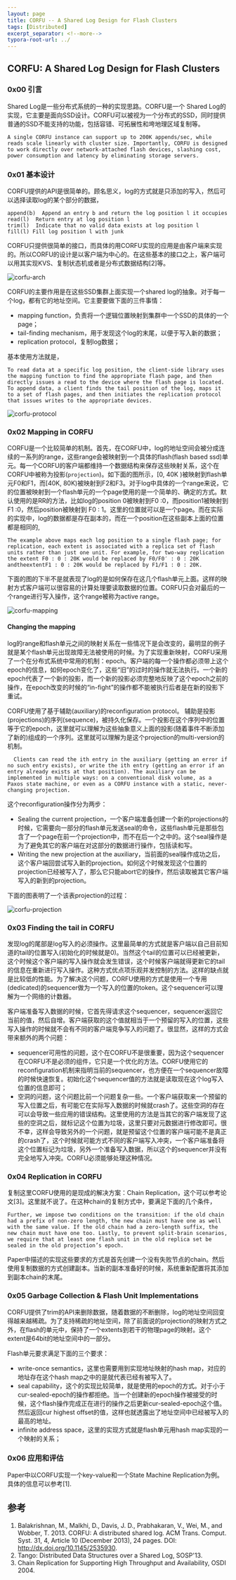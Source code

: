 ```yaml
---
layout: page
title: CORFU -- A Shared Log Design for Flash Clusters
tags: [Distributed]
excerpt_separator: <!--more-->
typora-root-url: ../
---
```


## CORFU: A Shared Log Design for Flash Clusters

### 0x00 引言

 Shared Log是一些分布式系统的一种的实现思路。CORFU是一个 Shared Log的实现，它主要是面向SSD设计。CORFU可以被视为一个分布式的SSD，同时提供普通的SSD不能支持的功能，包括容错、可拓展性和垮地理区域复制等。

```
A single CORFU instance can support up to 200K appends/sec, while reads scale linearly with cluster size. Importantly, CORFU is designed to work directly over network-attached flash devices, slashing cost, power consumption and latency by eliminating storage servers.
```

### 0x01 基本设计

  CORFU提供的API是很简单的。顾名思义，log的方式就是只添加的写入，然后可以选择读取log的某个部分的数据，

```
append(b)  Append an entry b and return the log position l it occupies
read(l)  Return entry at log position l
trim(l)  Indicate that no valid data exists at log position l
fill(l) Fill log position l with junk
```

 CORFU只提供很简单的接口，而具体的用CORFU实现的应用是由客户端来实现的。所以CORFU的设计是以客户端为中心的。在这些基本的接口之上，客户端可以用其实现KVS、复制状态机或者是分布式数据结构[2]等。

![corfu-arch](/assets/img/corfu-arch.png)

  CORFU的主要作用是在这些SSD集群上面实现一个shared log的抽象。对于每一个log，都有它的地址空间。它主要要做下面的三件事情：

* mapping function，负责将一个逻辑位置映射到集群中一个SSD的具体的一个page；
* tail-finding mechanism，用于发现这个log的末尾，以便于写入新的数据；
* replication protocol，复制log数据；

基本使用方法就是，

```
To read data at a specific log position, the client-side library uses the mapping function to find the appropriate flash page, and then directly issues a read to the device where the flash page is located. To append data, a client finds the tail position of the log, maps it to a set of flash pages, and then initiates the replication protocol that issues writes to the appropriate devices.
```

![corfu-protocol](/assets/img/corfu-protocol.png)

### 0x02 Mapping in CORFU

  CORFU是一个比较简单的机制。首先，在CORFU中，log的地址空间会被分成连续的一系列的range，这些range会被映射到一个具体的flash(flash based ssd)单元。每一个CORFU的客户端都维持一个数据结构来保存这些映射关系，这个在CORFU中被称为投影(`projection`)。如下面的图所示，[0, 40K )被映射到flash单元F0和F1，而[40K, 80K)被映射到F2和F3。对于log中具体的一个range来说，它的位置被映射到一个flash单元的一个page使用的是一个简单的、确定的方式。默认使用的是RR的方法，比如log的position 0被映射到F0 :0，而position1被映射到F1 :0，然后position被映射到 F0 : 1。这里的位置就可以是一个page。而在实际的实现中，log的数据都是存在副本的，而在一个position在这些副本上面的位置都是相同的,

```
The example above maps each log position to a single flash page; for replication, each extent is associated with a replica set of flash units rather than just one unit. For example, for two-way replication the extent F0 : 0 : 20K would be replaced by F0/F0′ : 0 : 20K andtheextentF1 : 0 : 20K would be replaced by F1/F1 : 0 : 20K.
```

下面的图的下半不是就表现了log的是如何保存在这几个flash单元上面。这样的映射方式客户端可以很容易的计算处理要读取数据的位置。CORFU只会对最后的一个range进行写入操作，这个range被称为active range。

![corfu-mapping](/assets/img/corfu-mapping.png)

#### Changing the mapping

  log的range和flash单元之间的映射关系在一些情况下是会改变的，最明显的例子就是某个flash单元出现故障无法被使用的时候。为了实现重新映射，CORFU采用了一个在分布式系统中常用的机制：epoch。客户端的每一个操作都必须带上这个epoch的信息，如何epoch变化了，这些“旧”的过时的操作就无法执行。一个新的epoch代表了一个新的投影，而一个新的投影必须完整地反映了这个epoch之前的操作，在epoch改变的时候的“in-fight”的操作都不能被执行后者是在新的投影下重试。

  CORFU使用了基于辅助(auxiliary)的reconfiguration protocol。 辅助是投影(projections)的序列(sequence)，被持久化保存。一个投影在这个序列中的位置等于它的epoch，这里就可以理解为这些抽象意义上面的投影(随着事件不断添加了新的)组成的一个序列。这里就可以理解为是这个projection的multi-version的机制。

```
  Clients can read the ith entry in the auxiliary (getting an error if no such entry exists), or write the ith entry (getting an error if an entry already exists at that position). The auxiliary can be implemented in multiple ways: on a conventional disk volume, as a Paxos state machine, or even as a CORFU instance with a static, never-changing projection.
```

这个reconfiguration操作分为两步：

*  Sealing the current projection，一个客户端准备创建一个新的projections的时候，它需要向一部分的flash单元发送seal的命令，这些flash单元是那些包含了一个page在前一个projection中，而不在后一个之中的。这个seal操作是为了避免其它的客户端在对这部分的数据进行操作，包括读和写。
* Writing the new projection at the auxiliary，当前面的seal操作成功之后，这个客户端回尝试写入新的projection。如何这个时候发现这个位置的projection已经被写入了，那么它只能abort它的操作，然后读取被其它客户端写入的新到的projection。

下面的图表明了一个该表projection的过程：

![corfu-projection](/assets/img/corfu-projection.png)

### 0x03 Finding the tail in CORFU

  发现log的尾部是log写入的必须操作。这里最简单的方式就是客户端以自己目前知道的tail的位置写入(初始化的时候就是0)。当然这个tail的位置可以已经被更新，这个时候这个客户端的写入操作就会发生错误，这个时候客户端就得更新它的tail的信息在重新进行写入操作。这种方式优点项乐观并发控制的方法。这样的缺点就是比较低的性能。为了解决这个问题，CORFU使用的方式是使用一个专用(dedicated)的sequencer做为一个写入的位置的token。这个sequencer可以理解为一个网络的计数器。

  客户端准备写入数据的时候，它首先得请求这个sequencer，sequencer返回它当前的值，然后自增。客户端获取的这个值就相当于一个预留的写入的位置，这些写入操作的时候就不会有不同的客户端竞争写入的问题了。很显然，这样的方式会带来额外的两个问题：

* sequencer可用性的问题，这个在CORFU不是很重要，因为这个sequencer在CORFU不是必须的组件，它只是一个优化的方法。CORFU使用它的reconfiguration机制来指明当前的sequencer，也方便在一个sequencer故障的时候快速恢复。初始化这个sequencer值的方法就是读取现在这个log写入位置的信息即可；
* 空洞的问题，这个问题比前一个问题复杂一些。一个客户端获取来一个预留的写入位置之后，有可能它在实际写入数据的时候就crash了。这些空洞的存在可以会导致一些应用的错误结构。这里使用的方法是当其它的客户端发现了这些的空洞之后，就标记这个位置为垃圾，这里只要对元数据进行修改即可。很不幸，这样会导致另外的一个问题，就是预留这个位置的客户端可能不是真正的crash了，这个时候就可能方式不同的客户端写入冲突，一个客户端准备将这个位置标记为垃圾，另外一个准备写入数据，所以这个的sequencer并没有完全地写入冲突。CORFU必须能够处理这种情况。

### 0x04 Replication in CORFU

 复制这里CORFU使用的是现成的解决方案：Chain Replication，这个可以参考论文[3]。这里就不说了。在这种chain的复制方式中，要满足下面的几个条件，

```
Further, we impose two conditions on the transition: if the old chain had a prefix of non-zero length, the new chain must have one as well with the same value. If the old chain had a zero-length suffix, the new chain must have one too. Lastly, to prevent split-brain scenarios, we require that at least one flash unit in the old replica set be sealed in the old projection’s epoch.
```

 Paper中描述的实现这些要求的方式是首先创建一个没有失败节点的chain。然后使用复制数据的方式创建副本。当新的副本准备好的时候，系统重新配置将其添加到副本chain的末尾。

### 0x05 Garbage Collection & Flash Unit Implementations

  CORFU提供了trim的API来删除数据，随着数据的不断删除，log的地址空间回变得越来越稀疏。为了支持稀疏的地址空间，除了前面说的projection的映射方式之外，在flash的单元中，保持了一个extents到若干的物理page的映射。这个extent是64bit的地址空间中的一部分。

  Flash单元要求满足下面的三个要求：

* write-once semantics，这里也需要用到实现地址映射的hash map，对应的地址存在这个hash map之中的是就代表已经有被写入了。
*  seal capability，这个的实现比较简单，就是使用的epoch的方式。对于小于cur-sealed-epoch的操作都拒绝。当一个创建新的epoch操作被接受的时候，这个flash操作完成正在进行的操作之后更新cur-sealed-epoch这个值。然后返回cur highest offset的值，这样也就透露出了地址空间中已经被写入的最高的地址。
* infinite address space，这里的实现方式就是flash单元用hash map实现的一个映射的关系；

### 0x06 应用和评估

   Paper中以CORFU实现一个key-value和一个State Machine Replication为例。具体的信息可以参考[1].

## 参考

1. Balakrishnan, M., Malkhi, D., Davis, J. D., Prabhakaran, V., Wei, M., and Wobber, T. 2013. CORFU: A
   distributed shared log. ACM Trans. Comput. Syst. 31, 4, Article 10 (December 2013), 24 pages.
   DOI: http://dx.doi.org/10.1145/2535930.
2. Tango: Distributed Data Structures over a Shared Log, SOSP'13.
3. Chain Replication for Supporting High Throughput and Availability, OSDI 2004.

